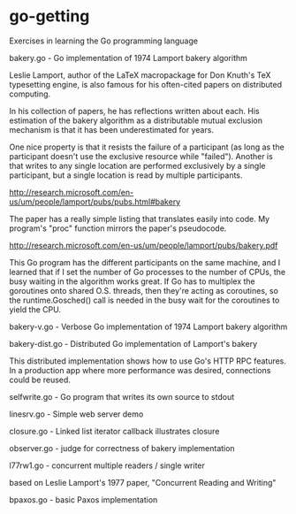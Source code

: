 go-getting
==========

Exercises in learning the Go programming language


bakery.go - Go implementation of 1974 Lamport bakery algorithm

  Leslie Lamport, author of the LaTeX macropackage for Don Knuth's TeX
  typesetting engine, is also famous for his often-cited papers on
  distributed computing.

  In his collection of papers, he has reflections written about each.
  His estimation of the bakery algorithm as a distributable mutual
  exclusion mechanism is that it has been underestimated for years.

  One nice property is that it resists the failure of a participant
  (as long as the participant doesn't use the exclusive resource while
  "failed").  Another is that writes to any single location are
  performed exclusively by a single participant, but a single location
  is read by multiple participants.

  http://research.microsoft.com/en-us/um/people/lamport/pubs/pubs.html#bakery

  The paper has a really simple listing that translates easily into
  code.  My program's "proc" function mirrors the paper's pseudocode.

  http://research.microsoft.com/en-us/um/people/lamport/pubs/bakery.pdf

  This Go program has the different participants on the same machine,
  and I learned that if I set the number of Go processes to the number
  of CPUs, the busy waiting in the algorithm works great.  If Go has
  to multiplex the goroutines onto shared O.S. threads, then they're
  acting as coroutines, so the runtime.Gosched() call is needed in the
  busy wait for the coroutines to yield the CPU.

bakery-v.go - Verbose Go implementation of 1974 Lamport bakery algorithm

bakery-dist.go - Distributed Go implementation of Lamport's bakery

  This distributed implementation shows how to use Go's HTTP
  RPC features.  In a production app where more performance was
  desired, connections could be reused.

selfwrite.go - Go program that writes its own source to stdout

linesrv.go - Simple web server demo

closure.go - Linked list iterator callback illustrates closure

observer.go - judge for correctness of bakery implementation

l77rw1.go - concurrent multiple readers / single writer

  based on Leslie Lamport's 1977 paper, "Concurrent Reading and Writing"

bpaxos.go - basic Paxos implementation
